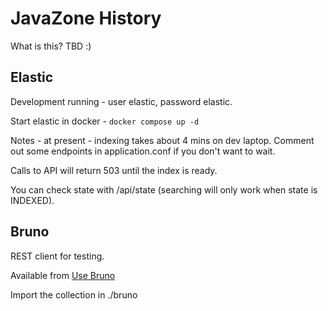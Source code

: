 # JavaZone History

What is this? TBD :)


## Elastic

Development running - user elastic, password elastic.

Start elastic in docker - `docker compose up -d`

Notes - at present - indexing takes about 4 mins on dev laptop. Comment out some endpoints in application.conf if you don't want to wait.

Calls to API will return 503 until the index is ready.

You can check state with /api/state (searching will only work when state is INDEXED).

## Bruno

REST client for testing.

Available from [Use Bruno](https://www.usebruno.com/)

Import the collection in ./bruno
